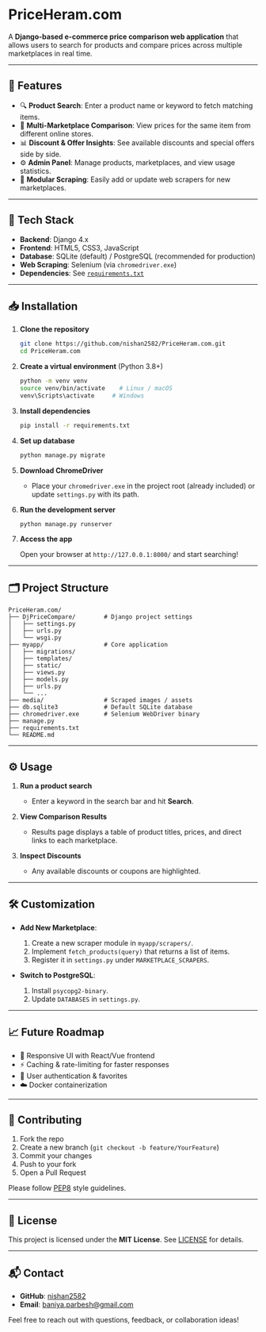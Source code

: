 
# PriceHeram.com

A **Django-based e-commerce price comparison web application** that allows users to search for products and compare prices across multiple marketplaces in real time.

---

## 🎯 Features

* 🔍 **Product Search**: Enter a product name or keyword to fetch matching items.
* 🛒 **Multi-Marketplace Comparison**: View prices for the same item from different online stores.
* 📊 **Discount & Offer Insights**: See available discounts and special offers side by side.
* ⚙️ **Admin Panel**: Manage products, marketplaces, and view usage statistics.
* 🔗 **Modular Scraping**: Easily add or update web scrapers for new marketplaces.

---

## 🚀 Tech Stack

* **Backend**: Django 4.x
* **Frontend**: HTML5, CSS3, JavaScript
* **Database**: SQLite (default) / PostgreSQL (recommended for production)
* **Web Scraping**: Selenium (via `chromedriver.exe`)
* **Dependencies**: See [`requirements.txt`](requirements.txt)

---

## 📥 Installation

1. **Clone the repository**

   ```bash
   git clone https://github.com/nishan2582/PriceHeram.com.git
   cd PriceHeram.com
   ```

2. **Create a virtual environment** (Python 3.8+)

   ```bash
   python -m venv venv
   source venv/bin/activate    # Linux / macOS
   venv\Scripts\activate     # Windows
   ```

3. **Install dependencies**

   ```bash
   pip install -r requirements.txt
   ```

4. **Set up database**

   ```bash
   python manage.py migrate
   ```

5. **Download ChromeDriver**

   * Place your `chromedriver.exe` in the project root (already included) or update `settings.py` with its path.

6. **Run the development server**

   ```bash
   python manage.py runserver
   ```

7. **Access the app**

   Open your browser at `http://127.0.0.1:8000/` and start searching!

---

## 🗂️ Project Structure

```plaintext
PriceHeram.com/
├── DjPriceCompare/        # Django project settings
│   ├── settings.py
│   ├── urls.py
│   └── wsgi.py
├── myapp/                 # Core application
│   ├── migrations/
│   ├── templates/
│   ├── static/
│   ├── views.py
│   ├── models.py
│   ├── urls.py
│   └── ...
├── media/                 # Scraped images / assets
├── db.sqlite3             # Default SQLite database
├── chromedriver.exe       # Selenium WebDriver binary
├── manage.py
├── requirements.txt
└── README.md
```

---

## ⚙️ Usage

1. **Run a product search**

   * Enter a keyword in the search bar and hit **Search**.

2. **View Comparison Results**

   * Results page displays a table of product titles, prices, and direct links to each marketplace.

3. **Inspect Discounts**

   * Any available discounts or coupons are highlighted.

---

## 🛠️ Customization

* **Add New Marketplace**:

  1. Create a new scraper module in `myapp/scrapers/`.
  2. Implement `fetch_products(query)` that returns a list of items.
  3. Register it in `settings.py` under `MARKETPLACE_SCRAPERS`.
* **Switch to PostgreSQL**:

  1. Install `psycopg2-binary`.
  2. Update `DATABASES` in `settings.py`.

---

## 📈 Future Roadmap

* 📱 Responsive UI with React/Vue frontend
* ⚡ Caching & rate-limiting for faster responses
* 🔐 User authentication & favorites
* ☁️ Docker containerization

---

## 🤝 Contributing

1. Fork the repo
2. Create a new branch (`git checkout -b feature/YourFeature`)
3. Commit your changes
4. Push to your fork
5. Open a Pull Request

Please follow [PEP8](https://www.python.org/dev/peps/pep-0008/) style guidelines.

---

## 📄 License

This project is licensed under the **MIT License**. See [LICENSE](LICENSE) for details.

---

## 📬 Contact

* **GitHub**: [nishan2582](https://github.com/nishan2582)
* **Email**: [baniya.parbesh@gmail.com](mailto:baniya.parbesh@gmail.com)

Feel free to reach out with questions, feedback, or collaboration ideas!
